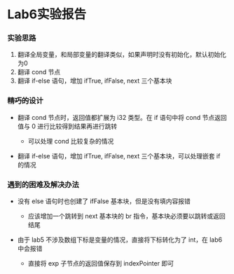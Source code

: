 # Lab6实验报告

### 实验思路

1. 翻译全局变量，和局部变量的翻译类似，如果声明时没有初始化，默认初始化为0
1. 翻译 cond 节点
1. 翻译 if-else 语句，增加 ifTrue, ifFalse, next 三个基本块

### ~~精巧的~~设计

- 翻译 cond 节点时，返回值都扩展为 i32 类型。在 if 语句中将 cond 节点返回值与 0 进行比较得到结果再进行跳转
  - 可以处理 cond 比较复杂的情况

- 翻译 if-else 语句，增加 ifTrue, ifFalse, next 三个基本块，可以处理嵌套 if 的情况


### 遇到的困难及解决办法

- 没有 else 语句时也创建了 ifFalse 基本块，但是没有填内容报错
  - 应该增加一个跳转到 next 基本块的 br 指令，基本块必须要以跳转或返回结尾

- 由于 lab5 不涉及数组下标是变量的情况，直接将下标转化为了 int，在 lab6 中会报错
  - 直接将 exp 子节点的返回值保存到 indexPointer 即可

